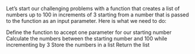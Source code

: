 Let’s start our challenging problems with a function that creates a list of numbers up to 100 in increments of 3 starting from a number that is passed to the function as an input parameter. Here is what we need to do:

Define the function to accept one parameter for our starting number Calculate the numbers between the starting number and 100 while incrementing by 3 Store the numbers in a list Return the list